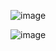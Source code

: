 ![image](https://github.com/CarlosJimenez2003/M05_UML/assets/145457166/ff6eb574-1fe0-4d87-8cd5-86123ce2cedd)

![image](https://github.com/CarlosJimenez2003/M05_UML/assets/145457166/c1e0c419-9511-4709-9c89-0108b7972fdc)
